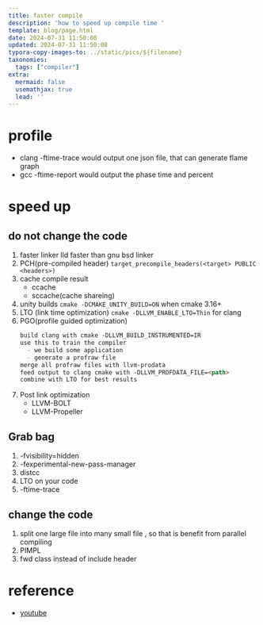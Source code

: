 ```yaml
---
title: faster compile
description: 'how to speed up compile time '
template: blog/page.html
date: 2024-07-31 11:50:08
updated: 2024-07-31 11:50:08
typora-copy-images-to: ../static/pics/${filename}
taxonomies:
  tags: ["compiler"]
extra:
  mermaid: false
  usemathjax: true
  lead: ''
---
```


# profile
- clang -ftime-trace would output one json file, that can generate flame graph
- gcc -ftime-report would output the phase time and percent

# speed up

## do not change the code
1. faster linker 
   lld faster than gnu bsd linker
2. PCH(pre-compiled header)
   `target_precompile_headers(<target> PUBLIC <headers>)`
3. cache compile result
   - ccache
   - sccache(cache shareing)
4. unity builds
   `cmake -DCMAKE_UNITY_BUILD=ON` when cmake 3.16+
5. LTO (link time optimization)
   `cmake -DLLVM_ENABLE_LTO=Thin` for clang
6. PGO(profile guided optimization)
   ```markdown
   build clang with cmake -DLLVM_BUILD_INSTRUMENTED=IR
   use this to train the compiler
     - we build some application
     - generate a profraw file
   merge all profraw files with llvm-prodata
   feed output to clang cmake with -DLLVM_PROFDATA_FILE=<path>
   combine with LTO for best results
   ```
1. Post link optimization
   - LLVM-BOLT
   - LLVM-Propeller


## Grab bag
1. -fvisibility=hidden
2. -fexperimental-new-pass-manager
3. distcc
4. LTO on your code
5. -ftime-trace

## change the code

1. split one large file into many small file , so that is benefit from parallel compiling
2. PIMPL
3. fwd class instead of include header

# reference

- [youtube](https://www.youtube.com/watch?v=X4pyOtawqjg)